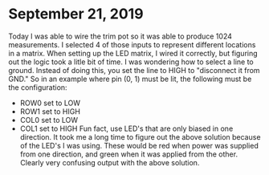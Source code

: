 # September 21, 2019
Today I was able to wire the trim pot so it was able to produce 1024 measurements. I selected 4 of those inputs to represent different locations in a matrix.
When setting up the LED matrix, I wired it correctly, but figuring out the logic took a litle bit of time. I was wondering how to select a line to ground. Instead of doing this, you set the line to HIGH to "disconnect it from GND." So in an example where pin (0, 1) must be lit, the following must be the configuration:
- ROW0 set to LOW
- ROW1 set to HIGH
- COL0 set to LOW
- COL1 set to HIGH
Fun fact, use LED's that are only biased in one direction. It took me a long time to figure out the above solution because of the LED's I was using. These would be red when power was supplied from one direction, and green when it was applied from the other. Clearly very confusing output with the above solution.
